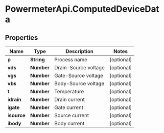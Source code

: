 # PowermeterApi.ComputedDeviceData

## Properties

Name | Type | Description | Notes
------------ | ------------- | ------------- | -------------
**p** | **String** | Process name | [optional] 
**vds** | **Number** | Drain-Source voltage | [optional] 
**vgs** | **Number** | Gate-Source voltage | [optional] 
**vbs** | **Number** | Body-Source voltage | [optional] 
**t** | **Number** | Temperature | [optional] 
**idrain** | **Number** | Drain current | [optional] 
**igate** | **Number** | Gate current | [optional] 
**isource** | **Number** | Source current | [optional] 
**ibody** | **Number** | Body current | [optional] 



